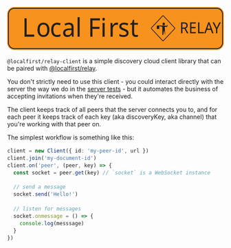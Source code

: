<img src='https://raw.githubusercontent.com/local-first-web/branding/main/svg/relay-localfirst-icon-name-box.svg' height='100' />

`@localfirst/relay-client` is a simple discovery cloud client library that can be paired with [@localfirst/relay].

You don't strictly need to use this client - you could interact directly with the server the way we
do in the [server tests] - but it automates the business of accepting invitations when they're
received.

The client keeps track of all peers that the server connects you to, and for each peer it keeps
track of each key (aka discoveryKey, aka channel) that you're working with that peer on.

The simplest workflow is something like this:

```ts
client = new Client({ id: 'my-peer-id', url })
client.join('my-document-id')
client.on('peer', (peer, key) => {
  const socket = peer.get(key) // `socket` is a WebSocket instance

  // send a message
  socket.send('Hello!')

  // listen for messages
  socket.onmessage = () => {
    console.log(messsage)
  }
})
```

[@localfirst/relay]: https://github.com/local-first-web/relay/
[server tests]: https://github.com/local-first-web/state/blob/master/packages/relay/src/Server.test.ts
